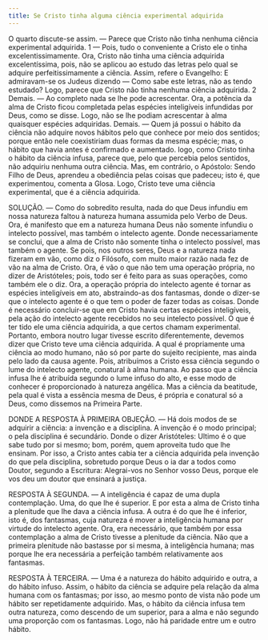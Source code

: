 ```yaml
---
title: Se Cristo tinha alguma ciência experimental adquirida
---
```


O quarto discute-se assim. — Parece que Cristo não tinha nenhuma ciência experimental adquirida.  1 — Pois, tudo o conveniente a Cristo ele o tinha excelentissimamente. Ora, Cristo não tinha uma ciência adquirida excelentíssima, pois, não se aplicou ao estudo das letras pelo qual se adquire perfeitissimamente a ciência. Assim, refere o Evangelho: E admiravam-se os Judeus dizendo — Como sabe este letras, não as tendo estudado? Logo, parece que Cristo não tinha nenhuma ciência adquirida.  2 Demais. — Ao completo nada se lhe pode acrescentar. Ora, a potência da alma de Cristo ficou completada pelas espécies inteligíveis infundidas por Deus, como se disse. Logo, não se lhe podiam acrescentar à alma quaisquer espécies adquiridas.  Demais. — Quem já possui o hábito da ciência não adquire novos hábitos pelo que conhece por meio dos sentidos; porque então nele coexistiriam duas formas da mesma espécie; mas, o hábito que havia antes é confirmado e aumentado. logo, como Cristo tinha o hábito da ciência infusa, parece que, pelo que percebia pelos sentidos, não adquiriu nenhuma outra ciência.  Mas, em contrário, o Apóstolo: Sendo Filho de Deus, aprendeu a obediência pelas coisas que padeceu; isto é, que experimentou, comenta a Glosa. Logo, Cristo teve uma ciência experimental, que é a ciência adquirida. 

SOLUÇÃO. — Como do sobredito resulta, nada do que Deus infundiu em nossa natureza faltou à natureza humana assumida pelo Verbo de Deus. Ora, é manifesto que em a natureza humana Deus não somente infundiu o intelecto possível, mas também o intelecto agente. Donde necessariamente se conclui, que a alma de Cristo não somente tinha o intelecto possível, mas também o agente. Se pois, nos outros seres, Deus e a natureza nada fizeram em vão, como diz o Filósofo, com muito maior razão nada fez de vão na alma de Cristo. Ora, é vão o que não tem uma operação própria, no dizer de Aristóteles; pois, todo ser é feito para as suas operações, como também ele o diz. Ora, a operação própria do intelecto agente é tornar as espécies inteligíveis em ato, abstraindo-as dos fantasmas, donde o dizer-se que o intelecto agente é o que tem o poder de fazer todas as coisas. Donde é necessário concluir-se que em Cristo havia certas espécies inteligíveis, pela ação do intelecto agente recebidos no seu intelecto possível. O que é ter tido ele uma ciência adquirida, a que certos chamam experimental.  Portanto, embora noutro lugar tivesse escrito diferentemente, devemos dizer que Cristo teve uma ciência adquirida. A qual é propriamente uma ciência ao modo humano, não só por parte do sujeito recipiente, mas ainda pelo lado da causa agente. Pois, atribuímos a Cristo essa ciência segundo o lume do intelecto agente, conatural à alma humana. Ao passo que a ciência infusa lhe é atribuída segundo o lume infuso do alto, e esse modo de conhecer é proporcionado à natureza angélica. Mas a ciência da beatitude, pela qual é vista a essência mesma de Deus, é própria e conatural só a Deus, como dissemos na Primeira Parte.  

DONDE A RESPOSTA À PRIMEIRA OBJEÇÃO. — Há dois modos de se adquirir a ciência: a invenção e a disciplina. A invenção é o modo principal; o pela disciplina é secundário. Donde o dizer Aristóteles: Ultimo é o que sabe tudo por si mesmo; bom, porém, quem aproveita tudo que lhe ensinam. Por isso, a Cristo antes cabia ter a ciência adquirida pela invenção do que pela disciplina, sobretudo porque Deus o ia dar a todos como Doutor, segundo a Escritura: Alegrai-vos no Senhor vosso Deus, porque ele vos deu um doutor que ensinará a justiça.  

RESPOSTA À SEGUNDA. — A inteligência é capaz de uma dupla contemplação. Uma, do que lhe é superior. E por esta a alma de Cristo tinha a plenitude que lhe dava a ciência infusa. A outra é do que lhe é inferior, isto é, dos fantasmas, cuja natureza é mover a inteligência humana por virtude do intelecto agente. Ora, era necessário, que também por essa contemplação a alma de Cristo tivesse a plenitude da ciência. Não que a primeira plenitude não bastasse por si mesma, à inteligência humana; mas porque lhe era necessária a perfeição também relativamente aos fantasmas.  

RESPOSTA À TERCEIRA. — Uma é a natureza do hábito adquirido e outra, a do hábito infuso. Assim, o hábito da ciência se adquire pela relação da alma humana com os fantasmas; por isso, ao mesmo ponto de vista não pode um hábito ser repetidamente adquirido. Mas, o hábito da ciência infusa tem outra natureza, como descendo de um superior, para a alma e não segundo uma proporção com os fantasmas. Logo, não há paridade entre um e outro hábito.